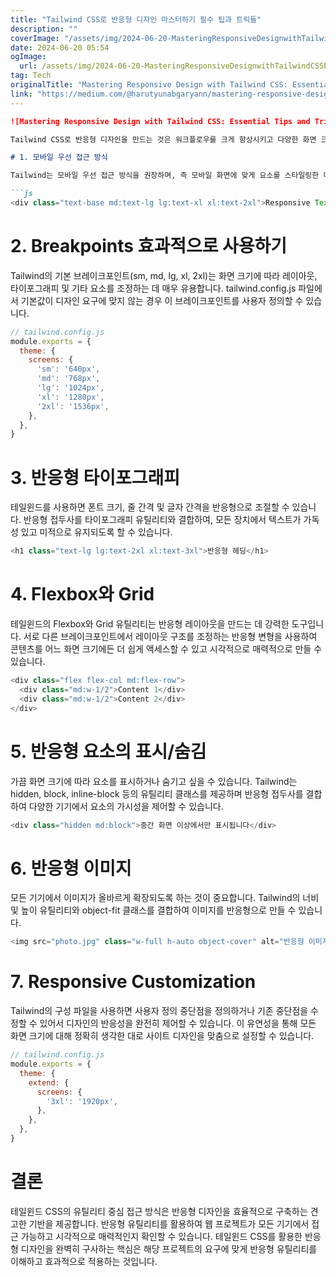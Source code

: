 ```yaml
---
title: "Tailwind CSS로 반응형 디자인 마스터하기 필수 팁과 트릭들"
description: ""
coverImage: "/assets/img/2024-06-20-MasteringResponsiveDesignwithTailwindCSSEssentialTipsandTricks_0.png"
date: 2024-06-20 05:54
ogImage: 
  url: /assets/img/2024-06-20-MasteringResponsiveDesignwithTailwindCSSEssentialTipsandTricks_0.png
tag: Tech
originalTitle: "Mastering Responsive Design with Tailwind CSS: Essential Tips and Tricks"
link: "https://medium.com/@harutyunabgaryann/mastering-responsive-design-with-tailwind-css-essential-tips-and-tricks-5128da2b5df9"
---
```



```markdown
![Mastering Responsive Design with Tailwind CSS: Essential Tips and Tricks](/assets/img/2024-06-20-MasteringResponsiveDesignwithTailwindCSSEssentialTipsandTricks_0.png)

Tailwind CSS로 반응형 디자인을 만드는 것은 워크플로우를 크게 향상시키고 다양한 화면 크기에 걸쳐 웹 프로젝트의 적응성을 향상시킬 수 있습니다. Tailwind CSS는 유틸리티 우선 접근 방식을 채택하여 그 웹사이트를 반응형으로 만들기 위해 사용할 수 있는 다양한 클래스를 제공합니다. 이 블로그 글에서는 Tailwind CSS를 활용하여 어떤 디바이스에서도 멋지게 보이는 반응형 디자인을 만들기 위한 효과적인 팁과 요령을 살펴보겠습니다.

# 1. 모바일 우선 접근 방식

Tailwind는 모바일 우선 접근 방식을 권장하며, 즉 모바일 화면에 맞게 요소를 스타일링한 다음 md:, lg:, xl:, 또는 2xl: 접두사를 사용하여 큰 화면에 맞게 스타일을 조정합니다. 이 접근 방식을 통해 사이트를 반응형으로 만드는 과정이 간단해지며, 디자인을 확대하는 것이 아니라 줄이는 것을 시도할 필요가 없습니다.
```

<div class="content-ad"></div>

```markdown
```js
<div class="text-base md:text-lg lg:text-xl xl:text-2xl">Responsive Text</div>
```

# 2. Breakpoints 효과적으로 사용하기

Tailwind의 기본 브레이크포인트(sm, md, lg, xl, 2xl)는 화면 크기에 따라 레이아웃, 타이포그래피 및 기타 요소를 조정하는 데 매우 유용합니다. tailwind.config.js 파일에서 기본값이 디자인 요구에 맞지 않는 경우 이 브레이크포인트를 사용자 정의할 수 있습니다.

```js
// tailwind.config.js
module.exports = {
  theme: {
    screens: {
      'sm': '640px',
      'md': '768px',
      'lg': '1024px',
      'xl': '1280px',
      '2xl': '1536px',
    },
  },
}
```

<div class="content-ad"></div>

# 3. 반응형 타이포그래피

테일윈드를 사용하면 폰트 크기, 줄 간격 및 글자 간격을 반응형으로 조절할 수 있습니다. 반응형 접두사를 타이포그래피 유틸리티와 결합하여, 모든 장치에서 텍스트가 가독성 있고 미적으로 유지되도록 할 수 있습니다.

```js
<h1 class="text-lg lg:text-2xl xl:text-3xl">반응형 헤딩</h1>
```

# 4. Flexbox와 Grid

<div class="content-ad"></div>

테일윈드의 Flexbox와 Grid 유틸리티는 반응형 레이아웃을 만드는 데 강력한 도구입니다. 서로 다른 브레이크포인트에서 레이아웃 구조를 조정하는 반응형 변형을 사용하여 콘텐츠를 어느 화면 크기에든 더 쉽게 액세스할 수 있고 시각적으로 매력적으로 만들 수 있습니다.

```js
<div class="flex flex-col md:flex-row">
  <div class="md:w-1/2">Content 1</div>
  <div class="md:w-1/2">Content 2</div>
</div>
```

# 5. 반응형 요소의 표시/숨김

가끔 화면 크기에 따라 요소를 표시하거나 숨기고 싶을 수 있습니다. Tailwind는 hidden, block, inline-block 등의 유틸리티 클래스를 제공하며 반응형 접두사를 결합하여 다양한 기기에서 요소의 가시성을 제어할 수 있습니다.

<div class="content-ad"></div>

```js
<div class="hidden md:block">중간 화면 이상에서만 표시됩니다</div>
```

# 6. 반응형 이미지

모든 기기에서 이미지가 올바르게 확장되도록 하는 것이 중요합니다. Tailwind의 너비 및 높이 유틸리티와 object-fit 클래스를 결합하여 이미지를 반응형으로 만들 수 있습니다.

```js
<img src="photo.jpg" class="w-full h-auto object-cover" alt="반응형 이미지">
```

<div class="content-ad"></div>

# 7. Responsive Customization

Tailwind의 구성 파일을 사용하면 사용자 정의 중단점을 정의하거나 기존 중단점을 수정할 수 있어서 디자인의 반응성을 완전히 제어할 수 있습니다. 이 유연성을 통해 모든 화면 크기에 대해 정확히 생각한 대로 사이트 디자인을 맞춤으로 설정할 수 있습니다.

```js
// tailwind.config.js
module.exports = {
  theme: {
    extend: {
      screens: {
        '3xl': '1920px',
      },
    },
  },
}
```

# 결론

<div class="content-ad"></div>

테일윈드 CSS의 유틸리티 중심 접근 방식은 반응형 디자인을 효율적으로 구축하는 견고한 기반을 제공합니다. 반응형 유틸리티를 활용하여 웹 프로젝트가 모든 기기에서 접근 가능하고 시각적으로 매력적인지 확인할 수 있습니다. 테일윈드 CSS를 활용한 반응형 디자인을 완벽히 구사하는 핵심은 해당 프로젝트의 요구에 맞게 반응형 유틸리티를 이해하고 효과적으로 적용하는 것입니다.